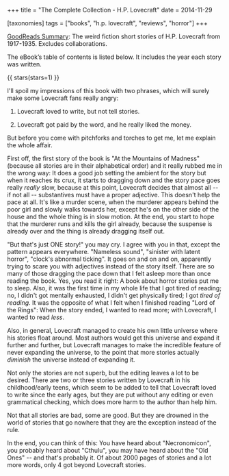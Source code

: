 +++
title = "The Complete Collection - H.P. Lovecraft"
date = 2014-11-29

[taxonomies]
tags = ["books", "h.p. lovecraft", "reviews", "horror"]
+++

[GoodReads Summary](https://www.goodreads.com/book/show/50029451-h-p-lovecraft):
The weird fiction short stories of H.P. Lovecraft from 1917-1935. Excludes
collaborations.

The eBook’s table of contents is listed below. It includes the year each story
was written.

<!-- more --> 

{{ stars(stars=1) }}

I'll spoil my impressions of this book with two phrases, which will surely
make some Lovecraft fans really angry:

1. Lovecraft loved to write, but not tell stories.

2. Lovecraft got paid by the word, and he really liked the money.

But before you come with pitchforks and torches to get me, let me explain the
whole affair.

First off, the first story of the book is "At the Mountains of Madness"
(because all stories are in their alphabetical order) and it really rubbed me
in the wrong way: It does a good job setting the ambient for the story but
when it reaches its crux, it starts to dragging down and the story pace goes
really *really* slow, because at this point, Lovecraft decides that almost all
-- if not all -- substantives must have a proper adjective. This doesn't help
the pace at all. It's like a murder scene, when the murderer appears behind
the poor girl and slowly walks towards her, except he's on the other side of
the house and the whole thing is in slow motion. At the end, you start to hope
that the murderer runs and kills the girl already, because the suspense is
already over and the thing is already dragging itself out.

"But that's just ONE story!" you may cry. I agree with you in that, except the
pattern appears everywhere. "Nameless sound", "sinister with latent horror",
"clock's abnormal ticking". It goes on and on and on, apparently trying to
scare you with adjectives instead of the story itself. There are so many of
those dragging the pace down that I felt asleep more than once reading the
book. Yes, you read it right: A book about horror stories put me to sleep.
Also, it was the first time in my whole life that I got tired of reading; no,
I didn't got mentally exhausted, I didn't get physically tired; I got *tired
of reading*. It was the opposite of what I felt when I finished reading "Lord
of the Rings": When the story ended, I wanted to read more; with Lovecraft, I
wanted to read *less*.

Also, in general, Lovecraft managed to create his own little universe where
his stories float around. Most authors would get this universe and expand it
further and further, but Lovecraft manages to make the incredible feature of
never expanding the universe, to the point that more stories actually
*diminish* the universe instead of expanding it.

Not only the stories are not superb, but the editing leaves a lot to be
desired. There are two or three stories written by Lovecraft in his
childhood/early teens, which seem to be added to tell that Lovecraft loved to
write since the early ages, but they are put without any editing or even
grammatical checking, which does more harm to the author than help him.

Not that all stories are bad, some are good. But they are drowned in the world
of stories that go nowhere that they are the exception instead of the rule.

In the end, you can think of this: You have heard about "Necronomicon", you
probably heard about "Cthulu", you may have heard about the "Old Ones" -- and
that's probably it. Of about 2000 pages of stories and a lot more words, only
4 got beyond Lovecraft stories.
